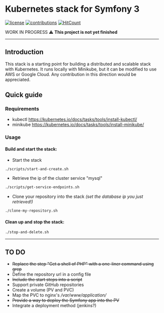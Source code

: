 # Kubernetes stack for Symfony 3

[![license](https://img.shields.io/github/license/mashape/apistatus.svg?style=flat-square)](LICENSE)
[![contributions](https://img.shields.io/badge/contributions-welcome-brightgreen.svg?style=flat-square)](https://github.com/carlosas/kubernetes-for-symfony/issues)
[![HitCount](http://hits.dwyl.com/carlosas/kubernetes-for-symfony.svg)](http://hits.dwyl.com/carlosas/kubernetes-for-symfony)

WORK IN PROGRESS :warning: **This project is not yet finished**

---

## Introduction

This stack is a starting point for building a distributed and scalable stack with Kubernetes. It runs locally with Minikube, but it can be modified to use AWS or Google Cloud. Any contribution in this direction would be appreciated.

## Quick guide

### Requirements

* kubectl https://kubernetes.io/docs/tasks/tools/install-kubectl/
* minikube https://kubernetes.io/docs/tasks/tools/install-minikube/

### Usage

#### Build and start the stack:

* Start the stack

```sh
./scripts/start-and-create.sh
```

* Retrieve the ip of the cluster service "mysql"

```sh
./scripts/get-service-endpoints.sh
```

* Clone your repository into the stack *(set the database ip you just retrieved!)*

```sh
./clone-my-repository.sh
```

#### Clean up and stop the stack:

```sh
./stop-and-delete.sh
```

---

## TO DO

* ~~Replace the step "Get a shell of PHP" with a one-liner command using grep~~
* Define the repository url in a config file
* ~~Include the start steps into a script~~
* Support private GitHub repositories
* Create a volume (PV and PVC)
* Map the PVC to nginx's */var/www/application/*
* ~~Provide a way to deploy the Symfony app into the PV~~
* Integrate a deployment method (jenkins?)
